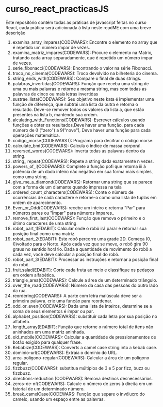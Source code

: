 # curso_react_practicasJS
Este repositório contém todas as práticas de javascript feitas no curso React,
cada prática será adicionada à lista neste readME com uma breve descrição

1.  examina_array_impares(CODEWARS): Encontre o elemento no array que é repetido um número ímpar de vezes.  
2.  examina_matriz_impares(CODEWARS): Procure o elemento na Matrix, tratando cada array separadamente, que é repetido um número ímpar de vezes.
3.  serie_fibonacci(CODEWARS): Encontrando o valor na série Fibonacci.
4.  troco_no_cinema(CODEWARS): Troco devolvido na bilheteria do cinema.                                   
5.  string_ends_with(CODEWARS): Compare o final de duas strings.
6.  palabras_invertidas(CODEWARS): Função que receba uma string de uma ou mais palavras e retorne a mesma string, mas com todas as palavras de   cinco ou mais letras invertidas
7.  sustrae_lista(CODEWARS): Seu objetivo neste kata é implementar uma função de diferença, que subtrai uma lista da outra e retorna o resultado.
    Deve-se remover todos os valores da lista a, que estão presentes na lista b, mantendo sua ordem.
8.  alculating_with_Functions(CODEWARS): Escrever cálculos usando funções e obter os resultados,Deve haver uma função. para cada número de 0 ("zero") a 9("nove"), Deve haver uma função para cada operações matemática.
9.  codigo_morse(CODEWARS I): Programa para decifrar o código morse.
10. calculate_bmi(CODEWARS): Calcula o índice de massa corporal.              
11. reversed_words(CODEWARS): Inverta todas as palavras dentro da string.
12. string_ repeat(CODEWARS): Repete a string dada exatamente n vezes.
13. powers_of_i(CODEWARS): Complete a função pofi que retorna iii à potência de um dado inteiro não negativo em sua forma mais simples, como uma string.
14. give_me_a_diamond(CODEWARS): Retornar uma string que se parece com a forma de um diamante quando impressa na tela
15. ordered_count_characters(CODEWARS): Conte o número de ocorrências de cada caractere e retorne-o como uma lista de tuplas em ordem de aparecimento.
16. Even_or_Odd(CODEWARS): recebe um inteiro e retorna "Par" para números pares ou "Ímpar" para números ímpares..
17. remove_first_last(CODEWARS): Função que remova o primeiro e o último caracteres de uma string.
18. robot_part_1(EDABIT): Calcular onde o robô irá parar e retornar sua posição final como uma matriz.
19. robot_part_2(EDABIT): Este robô percorre uma grade 2D. Começa (0, 0)voltado para o Norte. Após cada vez 
           que se move, o robô gira 90 graus no sentido horário. Dada a quantidade de movimento do robô a cada vez, você deve calcular a posição final do robô.
20. robot_part_3(EDABIT): Processar as instruções e retornar a posição final do robô.
21. fruit.salad(EDABIT): Corte cada fruta ao meio e classifique os pedaços em ordem alfabética.
22. triangle_area(CODEWARS): Calcule a área de um determinado triângulo.
23. over_the_road(CODEWARS): Número da casa das pessoas do outro lado da rua.        
24. reordering(CODEWARS): A parte com letra maiúscula deve ser a primeira palavra, crie uma função para reordenar.
25. odd_or_even(CODEWARS): Dada uma lista de inteiros, determine se a soma de seus elementos é ímpar ou par.
26. alphabet_position(CODEWARS): substituir cada letra por sua posição no alfabeto.
27. length_array(EDABIT): Função que retorne o número total de itens não aninhados em uma matriz aninhada.
28. old_mobile(CODEWARS): Calcular a quantidade de pressionamentos de botão exigido para qualquer frase.
29. Kebabize(CODEWARS): Converts a camel case string into a kebab case.
30. dominio-url(CODEWARS): Extraia o domínio do URL.   
31. area-poligono-regular(CODEWARS): Calcular a área de um polígono regular.
32. fizzbuzz(CODEWARS): substitua múltiplos de 3 e 5 por fizz, buzz ou fizzbuzz.
33. directions-reduction (CODEWARS): Remova destinos desnecessários.
34. zeros-de-nf(CODEWARS): Calcule o número de zeros à direita em um fatorial de um determinado número.
35. break_camelCase(CODEWARS: Função que separe o invólucro do camelo, usando um espaço entre as palavras.     